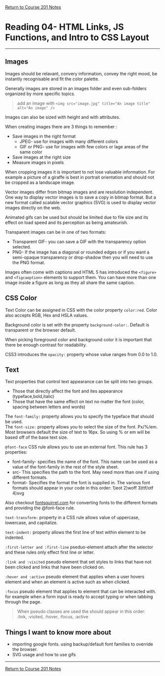 [Return to Course 201 Notes](https://KrisDunning.github.io/201/)

# Reading 04- HTML Links, JS Functions, and Intro to CSS Layout

*****

## Images

Images should be relavant, convery information, convey the right mood, be instantly recognisable and fit the color palette.  

Generally images are stored in an images folder and even sub-folders organized by more specific topics.  

>add an image with `<img src="image.jpg" title="An image title" alt="An image" />`

Images can also be sized with height and with attributes.  

When creating images there are 3 things to remember :

- Save images in the right format  
  - JPEG- use for images with many different colors
  - GIF or PNG- use for images with few colors or lage areas of the same color
- Save images at the right size
- Measure images in pixels

When cropping images it is important to not lose valuable information. For example a picture of a giraffe is best in portrait orientation and should not be cropped as a landscape image.  

Vector images differ from bitmap images and are resolution independent. One way to display vector images is to save a copy in bitmap format. But a new format called scalable vector graphics (SVG) is used to display vector images directly on the web.  

Animated gifs can be used but should be limited due to file size and its effect on load speed and its perception as being amateurish.  

Transparent images can be in one of two formats:

- Transparent GIF- you can save a GIF with the transparency option selected.
- PNG- If the image has a diagonal or rounded edges or if you want a semi-opaque transparency or drop-shadow then you will need to use the PNG format.

Images often come with captions and HTML 5 has introduced the `<figure>` and `<figcaoption>` elements to support them. You can have more than one image inside a figure as long as they all share the same caption.  

## CSS Color

Text Color can be assigned in CSS with the color property `color:red`. Color also accepts RGB, Hex and HSLA values.  

Background color is set with the property `background-color:`. Default is transparent or the browser default.  

When picking foreground color and background color it is important that there be enough contrast for readability.  

CSS3 introduces the `opacity:` property whose value ranges from 0.0 to 1.0.  

## Text

Text properties that control text appearance can be split into two groups.

- Those that directly affect the font and ites appearance (typeface,bold,italic)
- Those that have the same effect on text no matter the font (color, spacing between letters and words)

The `font-family:` property allows you to specify the typeface that should be used.  
The `font-size:` property allows you to select the size of the font. Px/%/em.  
Most browsers default the size of text to 16px. So using % or em will be based off of the base text size.  

`@font-face` CSS rule allows you to use an external font. This rule has 3 properties:

- font-family- specifies the name of the font. This name can be used as a value of the font-family in the rest of the style sheet.
- src- This specifies the path to the font. May need more than one if using different formats.
- format- Specifies the format the font is supplied in. The various font formats should appear in your code in this order: 1)eot 2)woff 3)ttf/otf 4)svg  

Also checkout [fontsquirrel.com](https://www.fontsquirrel.com/fontface/generator) for converting fonts to the different formats and providing the @font-face rule.  

`text-transform:` property in a CSS rule allows value of uppercase, lowercase, and capitalize.  

`text-indent:` property allows the first line of text within element to be indented.  

`:first-letter and :first-line` pseduo-element attach after the selector and these rules only effect first line or letter.  

`:link and :visited` pseudo element that set styles to links that have not been clicked and links that have been clicked on.  

`:hover and :active` pseudo element that applies when a user hovers element and when an element is active such as when clicked.  

`:focus` pseudo element that applies to element that can be interacted with. for example when a form input is ready to accept typing or when tabbing through the page.  

> When pseudo classes are used the should appear in this order:  
> :link, :visited, :hover, :focus, :active  


## Things I want to know more about

- importing google fonts. using backup/default font families to override the browser.
- SVG usage and how to use gifs

*****

[Return to Course 201 Notes](https://KrisDunning.github.io/201/)